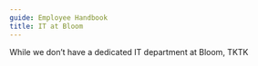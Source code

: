```yaml
---
guide: Employee Handbook
title: IT at Bloom
---
```


While we don’t have a dedicated IT department at Bloom, TKTK